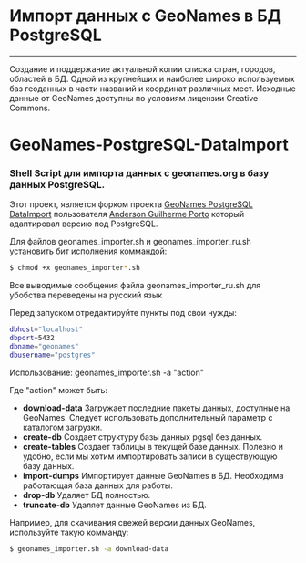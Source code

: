 Импорт данных с GeoNames в БД PostgreSQL
===================

- - - - 

Создание и поддержание актуальной копии списка стран, городов, областей в БД. Одной из крупнейших и наиболее широко используемых баз геоданных в части названий и координат различных мест. Исходные данные от GeoNames доступны по условиям лицензии Creative Commons.

# GeoNames-PostgreSQL-DataImport #

### Shell Script для импорта данных с geonames.org в базу данных PostgreSQL. ###

Этот проект, является форком проекта <a href="https://github.com/AGPDev/GeoNames-PostgreSQL-DataImport" target="_blank">GeoNames PostgreSQL DataImport</a> пользователя <a href="https://github.com/AGPDev" target="_blank">Anderson Guilherme Porto</a> который адаптировал версию под PostgreSQL.

Для файлов geonames_importer.sh и geonames_importer_ru.sh установить бит исполнения коммандой:
```sh
$ chmod +х geonames_importer*.sh
```

Все выводимые сообщения файла geonames_importer_ru.sh для убобства переведены на русский язык

Перед запуском отредактируйте пункты под свои нужды:
```sh
dbhost="localhost"
dbport=5432
dbname="geonames"
dbusername="postgres"
```

Использование: geonames_importer.sh -a "action"

Где "action" может быть:

- **download-data** Загружает последние пакеты данных, доступные на GeoNames. Следует использовать дополнительный параметр с каталогом загрузки.
- **create-db** Создает структуру базы данных pgsql без данных.
- **create-tables** Создает таблицы в текущей базе данных. Полезно и удобно, если мы хотим импортировать записи в существующую базу данных.
- **import-dumps** Импортирует данные GeoNames в БД. Необходима работающая база данных для работы.
- **drop-db** Удаляет БД полностью.
- **truncate-db** Удаляет данные GeoNames из БД.

Например, для скачивания свежей версии данных GeoNames, используйте такую комманду:
```sh
$ geonames_importer.sh -a download-data
```
